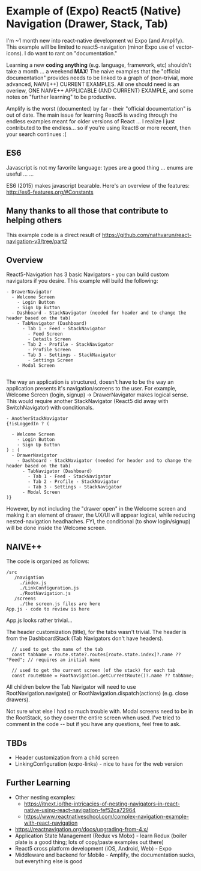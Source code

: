 # Example of (Expo) React5 (Native) Navigation (Drawer, Stack, Tab)

I'm ~1 month new into react-native development w/ Expo (and Amplify).  This example will be limited to react5-navigation (minor Expo use of vector-icons). I do want to rant on "documentation."

Learning a new **coding anything** (e.g. language, framework, etc) shouldn't take a month ... a weekend **MAX**! The naive examples that the "official documentation" provides needs to be linked to a graph of (non-trivial, more advanced, NAIVE++) CURRENT EXAMPLES.  All one should need is an overiew, ONE NAIVE++ APPLICABLE (AND CURRENT) EXAMPLE, and some notes on "further learning" to be productive.

Amplify is the worst (documented) by far - their "official documentation" is out of date.  The main issue for learning React5 is wading through the endless examples meant for older versions of React ... I realize I just contributed to the endless... so if you're using React6 or more recent, then your search continues :(

## ES6

Javascript is not my favorite language: types are a good thing ... enums are useful ... ...

ES6 (2015) makes javascript bearable.  Here's an overview of the features: <http://es6-features.org/#Constants>

## Many thanks to all those that contribute to helping others

This example code is a direct result of <https://github.com/nathvarun/react-navigation-v3/tree/part2>

## Overview

React5-Navigation has 3 basic Navigators - you can build custom navigators if you desire.  This example will build the following:

```
- DrawerNavigator
  - Welcome Screen
    - Login Button
    - Sign Up Button
  - Dashboard - StackNavigator (needed for header and to change the header based on the tab)
    - TabNavigator (Dashboard)
      - Tab 1 - Feed - StackNavigator
        - Feed Screen
        - Details Screen
      - Tab 2 - Profile - StackNavigator
        - Profile Screen
      - Tab 3 - Settings - StackNavigator
        - Settings Screen
    - Modal Screen


```

The way an application is structured, doesn't have to be the way an application presents it's navigation/screens to the user.  For example, Welcome Screen (login, signup) -> DrawerNavigator makes logical sense.  This would require another StackNavigator (React5 did away with SwitchNavigator) with conditionals.

```
- AnotherStackNavigator
{!isLoggedIn ? (

  - Welcome Screen
    - Login Button
    - Sign Up Button
) : (
  - DrawerNavigator
    - Dashboard - StackNavigator (needed for header and to change the header based on the tab)
      - TabNavigator (Dashboard)
        - Tab 1 - Feed - StackNavigator
        - Tab 2 - Profile - StackNavigator
        - Tab 3 - Settings - StackNavigator
      - Modal Screen
)}
```

However, by not including the "drawer open" in the Welcome screen and making it an element of drawer, the UX/UI will appear logical, while reducing nested-navigation headhaches.  FYI, the conditional (to show login/signup) will be done inside the Welcome screen.

## NAIVE++

The code is organized as follows:

```
/src
   /navigation
     ./index.js
     ./LinkConfiguration.js
     ./RootNavigation.js
   /screens
     ./the screen.js files are here
App.js - code to review is here

```

App.js looks rather trivial...

The header customization (title), for the tabs wasn't trivial.  The header is from the DashboardStack (Tab Navigators don't have headers).

```
  // used to get the name of the tab
  const tabName = route.state?.routes[route.state.index]?.name ?? "Feed"; // requires an initial name

  // used to get the current screen (of the stack) for each tab
  const routeName = RootNavigation.getCurrentRoute()?.name ?? tabName;

```

All children below the Tab Navigator will need to use RootNavigation.navigate() or RootNavigation.dispatch(actions) (e.g. close drawers).

Not sure what else I had so much trouble with.  Modal screens need to be in the RootStack, so they cover the entire screen when used.  I've tried to comment in the code -- but if you have any questions, feel free to ask.

## TBDs

* Header customization from a child screen
* LinkingConfiguration (expo-links) - nice to have for the web version

## Further Learning

* Other nesting examples:
  * <https://itnext.io/the-intricacies-of-nesting-navigators-in-react-native-using-react-navigation-fef52ca72964>
  * <https://www.reactnativeschool.com/complex-navigation-example-with-react-navigation>
* <https://reactnavigation.org/docs/upgrading-from-4.x/>
* Application State Management (Redux vs Mobx) - learn Redux (boiler plate is a good thing; lots of copy/paste examples out there)
* React5 cross platform development (iOS, Android, Web) - Expo
* Middleware and backend for Mobile - Amplify, the documentation sucks, but everything else is good
